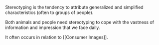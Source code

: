 Stereotyping is the tendency to attribute generalized and simplified characteristics (often to groups of people). 

Both animals and people need stereotyping to cope with the vastness of information and impression that we face daily.

It often occurs in relation to [[Consumer Images]]. 